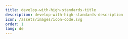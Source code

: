 ```yaml
---
title: develop-with-high-standards-title
description: develop-with-high-standards-description
icon: /assets/images/icon-code.svg
order: 1
lang: de
---
```

